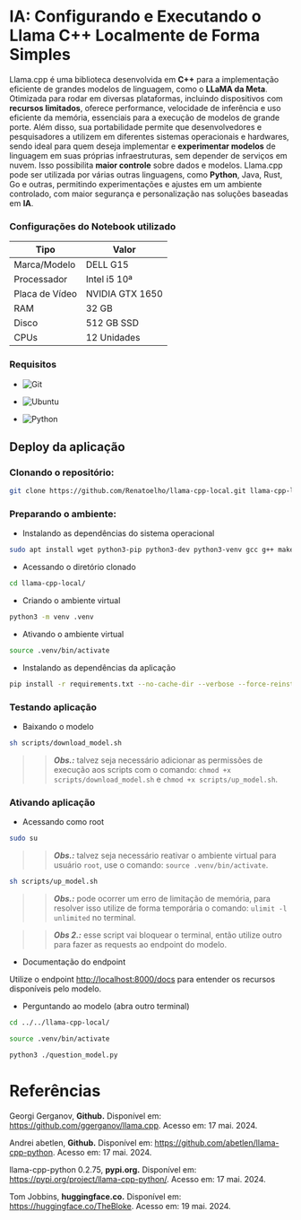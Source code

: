 # IA: Configurando e Executando o Llama C++ Localmente de Forma Simples 

Llama.cpp é uma biblioteca desenvolvida em **C++** para a implementação eficiente de grandes modelos de linguagem, como o **LLaMA da Meta**. Otimizada para rodar em diversas plataformas, incluindo dispositivos com **recursos limitados**, oferece performance, velocidade de inferência e uso eficiente da memória, essenciais para a execução de modelos de grande porte. Além disso, sua portabilidade permite que desenvolvedores e pesquisadores a utilizem em diferentes sistemas operacionais e hardwares, sendo ideal para quem deseja implementar e **experimentar modelos** de linguagem em suas próprias infraestruturas, sem depender de serviços em nuvem. Isso possibilita **maior controle** sobre dados e modelos. Llama.cpp pode ser utilizada por várias outras linguagens, como **Python**, Java, Rust, Go e outras, permitindo experimentações e ajustes em um ambiente controlado, com maior segurança e personalização nas soluções baseadas em **IA**.

<!-- https://www.youtube.com/@renato-coelho
# Apresentação em vídeo

<p align="center">
  <a href="https://youtu.be/xxxxx" target="_blank"><img src="thumbnail/xxxxxxx.png" alt="Vídeo de apresentação"></a>
</p>
 -->


### Configurações do Notebook utilizado

|Tipo|Valor|
|------------|-------------|
|Marca/Modelo | DELL G15|
|Processador | Intel i5 10ª|
|Placa de Vídeo | NVIDIA GTX 1650|
|RAM | 32 GB|
|Disco | 512 GB SSD|
|CPUs | 12 Unidades|


### Requisitos

+ ![Git](https://img.shields.io/badge/Git-2.25.1%2B-E3E3E3)

+ ![Ubuntu](https://img.shields.io/badge/Ubuntu-20.04%2B-E3E3E3)

+ ![Python](https://img.shields.io/badge/Python-3.8%2B-E3E3E3)


## Deploy da aplicação

### Clonando o repositório:

```bash
git clone https://github.com/Renatoelho/llama-cpp-local.git llama-cpp-local
```


### Preparando o ambiente:

+ Instalando as dependências do sistema operacional
```bash
sudo apt install wget python3-pip python3-dev python3-venv gcc g++ make jq -y
```

+ Acessando o diretório clonado
```bash
cd llama-cpp-local/
```

+ Criando o ambiente virtual
```bash
python3 -m venv .venv
```

+ Ativando o ambiente virtual
```bash
source .venv/bin/activate
```

+ Instalando as dependências da aplicação
```bash
pip install -r requirements.txt --no-cache-dir --verbose --force-reinstall
```


### Testando aplicação

+ Baixando o modelo
```bash
sh scripts/download_model.sh
```

>> ***Obs.:*** talvez seja necessário adicionar as permissões de execução aos scripts com o comando: ```chmod +x scripts/download_model.sh``` e ```chmod +x scripts/up_model.sh```.

### Ativando aplicação

+ Acessando como root
```bash
sudo su
```

>> ***Obs.:*** talvez seja necessário reativar o ambiente virtual para usuário ```root```, use o comando: ```source .venv/bin/activate```.

```bash
sh scripts/up_model.sh       
```

>> ***Obs.:*** pode ocorrer um erro de limitação de memória, para resolver isso utilize de forma temporária o comando: ```ulimit -l unlimited``` no terminal.

>> ***Obs 2.:*** esse script vai bloquear o terminal, então utilize outro para fazer as requests ao endpoint do modelo.

+ Documentação do endpoint

Utilize o endpoint [http://localhost:8000/docs](http://localhost:8000/docs) para entender os recursos disponíveis pelo modelo.

+ Perguntando ao modelo (abra outro terminal)

```bash
cd ../../llama-cpp-local/
```

```bash
source .venv/bin/activate
```

```bash
python3 ./question_model.py
```


# Referências

Georgi Gerganov, **Github.** Disponível em: <https://github.com/ggerganov/llama.cpp>. Acesso em: 17 mai. 2024.

Andrei abetlen, **Github.** Disponível em: <https://github.com/abetlen/llama-cpp-python>. Acesso em: 17 mai. 2024.

llama-cpp-python 0.2.75, **pypi.org.** Disponível em: <https://pypi.org/project/llama-cpp-python/>. Acesso em: 17 mai. 2024.

Tom Jobbins, **huggingface.co.** Disponível em: <https://huggingface.co/TheBloke>. Acesso em: 19 mai. 2024.
